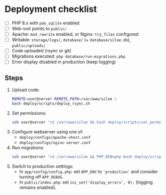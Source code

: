 # Deployment checklist

- [ ] PHP 8.x with `pdo_sqlite` enabled
- [ ] Web root points to `public/`
- [ ] Apache: `mod_rewrite` enabled, or Nginx: `try_files` configured
- [ ] Writable: `storage/logs/`, `database/` (+ `database/siloe.db`), `public/uploads/`
- [ ] Code uploaded (rsync or git)
- [ ] Migrations executed: `php database/run-migrations.php`
- [ ] Error display disabled in production (keep logging)

## Steps
1) Upload code:
   ```bash
   REMOTE=user@server REMOTE_PATH=/var/www/siloe \
   bash deploy/scripts/deploy_rsync.sh
   ```
2) Set permissions:
   ```bash
   ssh user@server "cd /var/www/siloe && bash deploy/scripts/set_permissions.sh"
   ```
3) Configure webserver using one of:
   - `deploy/configs/apache-vhost.conf`
   - `deploy/configs/nginx-server.conf`
4) Run migrations:
   ```bash
   ssh user@server "cd /var/www/siloe && PHP_BIN=php bash deploy/scripts/run_migrations.sh"
   ```
5) Switch to production settings:
   - In `app/config/config.php`: set `APP_ENV` to `'production'` and consider turning off `APP_DEBUG`.
   - In `public/index.php`: set `ini_set('display_errors', 0);` (logging remains enabled).
